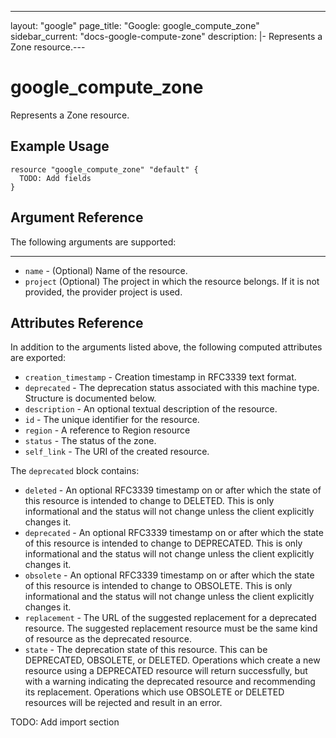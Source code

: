 <!---
 ----------------------------------------------------------------------------

     ***     AUTO GENERATED CODE    ***    AUTO GENERATED CODE     ***

 ----------------------------------------------------------------------------

     This file is automatically generated by terraform-codegen and manual
     changes will be clobbered when the file is regenerated.

     Please read more about how to change this file in README.md and
     CONTRIBUTING.md located at the root of this package.

 ----------------------------------------------------------------------------
--->
---
layout: "google"
page_title: "Google: google_compute_zone"
sidebar_current: "docs-google-compute-zone"
description: |-
  Represents a Zone resource.---

# google\_compute\_zone

Represents a Zone resource.


## Example Usage

```hcl
resource "google_compute_zone" "default" {
  TODO: Add fields
}
```

## Argument Reference

The following arguments are supported:



- - -

* `name` -
  (Optional)
  Name of the resource.
* `project` (Optional) The project in which the resource belongs.
    If it is not provided, the provider project is used.



## Attributes Reference

In addition to the arguments listed above, the following computed attributes are exported:

* `creation_timestamp` -
  Creation timestamp in RFC3339 text format.
* `deprecated` -
  The deprecation status associated with this machine type.
  Structure is documented below.
* `description` -
  An optional textual description of the resource.
* `id` -
  The unique identifier for the resource.
* `region` -
  A reference to Region resource
* `status` -
  The status of the zone.
* `self_link` - The URI of the created resource.


The `deprecated` block contains:
* `deleted` -
  An optional RFC3339 timestamp on or after which the state of this
resource is intended to change to DELETED. This is only
informational and the status will not change unless the client
explicitly changes it.
* `deprecated` -
  An optional RFC3339 timestamp on or after which the state of this
resource is intended to change to DEPRECATED. This is only
informational and the status will not change unless the client
explicitly changes it.
* `obsolete` -
  An optional RFC3339 timestamp on or after which the state of this
resource is intended to change to OBSOLETE. This is only
informational and the status will not change unless the client
explicitly changes it.
* `replacement` -
  The URL of the suggested replacement for a deprecated resource.
The suggested replacement resource must be the same kind of
resource as the deprecated resource.
* `state` -
  The deprecation state of this resource. This can be DEPRECATED,
OBSOLETE, or DELETED. Operations which create a new resource
using a DEPRECATED resource will return successfully, but with a
warning indicating the deprecated resource and recommending its
replacement. Operations which use OBSOLETE or DELETED resources
will be rejected and result in an error.
  
  
  
  
  





TODO: Add import section

